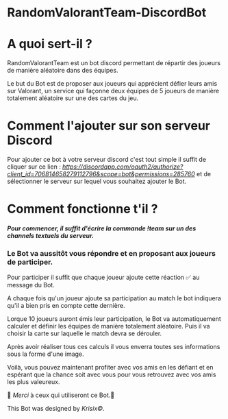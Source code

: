 # RandomValorantTeam-DiscordBot

<h1>A quoi sert-il ?</h1>

RandomValorantTeam est un bot discord permettant de répartir des joueurs de manière aléatoire dans des équipes. 

Le but du Bot est de proposer aux joueurs qui apprécient défier leurs amis sur Valorant, un service qui façonne deux équipes de 5 joueurs de manière totalement aléatoire sur une des cartes du jeu.

<h1>Comment l'ajouter sur son serveur Discord</h1>

Pour ajouter ce bot à votre serveur discord c'est tout simple il suffit de cliquer sur ce lien :
_https://discordapp.com/oauth2/authorize?client_id=706814658279112796&scope=bot&permissions=285760_
et de sélectionner le serveur sur lequel vous souhaitez ajouter le Bot.

<h1>Comment fonctionne t'il ?</h1>

<h5>Pour commencer, il suffit d'écrire la commande !team sur un des channels textuels du serveur.</h5>

<h3>Le Bot va aussitôt vous répondre et en proposant aux joueurs de participer.</h3>

Pour participer il suffit que chaque joueur ajoute cette réaction ✅ au message du Bot. 

A chaque fois qu'un joueur ajoute sa participation au match le bot indiquera qu'il a bien pris en compte cette dernière.

Lorque 10 joueurs auront émis leur participation, le Bot va automatiquement calculer et définir les équipes de manière totalement aléatoire. Puis il va choisir la carte sur laquelle le match devra se dérouler.

Après avoir réaliser tous ces calculs il vous enverra toutes ses informations sous la forme d'une image. 

Voilà, vous pouvez maintenant profiter avec vos amis en les défiant et en espérant que la chance soit avec vous pour vous retrouvez avec vos amis les plus valeureux.

🙏 _Merci_ à ceux qui utiliseront ce Bot.🙏


This Bot was designed by *Krisix©*.
